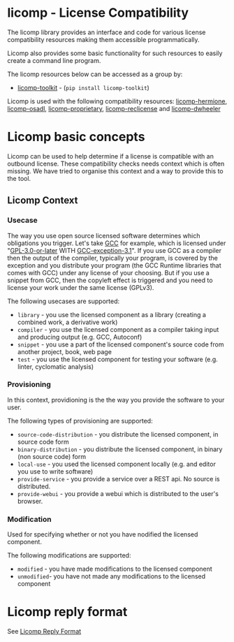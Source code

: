 # licomp - License Compatibility

The licomp library provides an interface and code for various license compatibility
resources making them accessible programmatically.

Licomp also provides some basic functionality for such resources to
easily create a command line program.

The licomp resources below can be accessed as a group by:
* [licomp-toolkit](https://github.com/hesa/licomp-toolkit) - (`pip install licomp-toolkit`)

Licomp is used with the following compatibility resources: [licomp-hermione](https://github.com/hesa/licomp-hermione), [licomp-osadl](https://github.com/hesa/licomp-osadl), [licomp-proprietary](https://github.com/hesa/licomp-proprietary), [licomp-reclicense](https://github.com/hesa/licomp-reclicense) and [licomp-dwheeler](https://github.com/hesa/licomp-dwheeler)

<a name="licomp-concepts"></a>
# Licomp basic concepts

Licomp can be used to help determine if a license is compatible with
an outbound license. These compatibility checks needs context which is
often missing. We have tried to organise this context and a way to
provide this to the tool.

## Licomp Context

<a name="licomp-concepts-usecase"></a>
### Usecase

The way you use open source licensed software determines which obligations you trigger. Let's take [GCC](https://gcc.gnu.org/) for example, which is licensed under "[GPL-3.0-or-later](https://www.gnu.org/licenses/gpl-3.0-standalone.html) WITH [GCC-exception-3.1](GCC-exception-3.1)". If you use GCC as a compiler then the output of the compiler, typically your program, is covered by the exception and you distribute your program (the GCC Runtime libraries that comes with GCC) under any license of your choosing. But if you use a snippet from GCC, then the copyleft effect is triggered and you need to license your work under the same license (GPLv3).

The following usecases are supported:

* `library` - you use the licensed component as a library (creating a combined work, a derivative work)
* `compiler` - you use the licensed component as a compiler taking input and producing output (e.g. GCC, Autoconf)
* `snippet` - you use a part of the licensed component's source code from another project, book, web page
* `test` - you use the licensed component for testing your software (e.g. linter, cyclomatic analysis)

<a name="licomp-concepts-provisioning"></a>
### Provisioning

In this context, providioning is the the way you provide the software to your user.

The following types of provisioning are supported:
* `source-code-distribution` - you distribute the licensed component, in source code form
* `binary-distribution` - you distribute the licensed component, in binary (non source code) form
* `local-use` -  you used the licensed component locally (e.g. and editor you use to write software)
* `provide-service` - you provide a service over a REST api. No source is distributed.
* `provide-webui` - you provide a webui which is distributed to the user's browser.

<a name="licomp-concepts-modification"></a>
### Modification

Used for specifying whether or not you have nodified the licensed component.

The following modifications are supported:
* `modified` - you have made modifications to the licensed component
* `unmodified`- you have not made any modifications to the licensed component

# Licomp reply format

See [Licomp Reply Format](https://github.com/hesa/licomp/blob/main/docs/reply-format.md)
